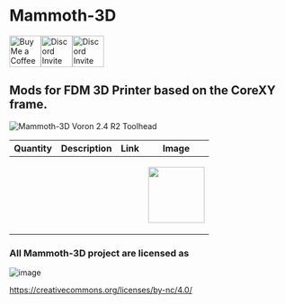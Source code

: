 # Mammoth-3D  
<a href='https://ko-fi.com/mammoth3d' target='_blank'><img height='46' style='border:0px;height:56px;align:left;' src='https://az743702.vo.msecnd.net/cdn/kofi3.png?v=0' border='0' alt='Buy Me a Coffee at ko-fi.com' /></a><a href='https://discord.gg/BYsPd88xSC' target='_blank'><img height='46' style='border:0px;height:56px;' src='https://discord.com/api/guilds/1240273232247132233/widget.png?style=banner2' border='0' alt='Discord Invite' /></a><a href='https://www.printables.com/@Mammoth3D_2076590/models' target='_blank'><img height='46' style='border:0px;height:56px;' src='https://github.com/Mammoth-3D/How-Your-Support-Helps-Mammoth-3D/blob/main/Mammoth-3DatPrintables.png' border='0' alt='Discord Invite' /></a> 

## Mods for FDM 3D Printer based on the CoreXY frame.


![Mammoth-3D Voron 2.4 R2 Toolhead](https://github.com/Mammoth-3D/Mammoth-FDM-MODs/blob/main/Mammoth_Toolhead_V5.png)


| Quantity | Description | Link | Image |
| --- | --- | --- | --- |
|  |  |  | <p><img src="images/u_pic_1_1.xpng" width="100"></p> |


### All Mammoth-3D project are licensed as
![image](https://user-images.githubusercontent.com/37383368/139769027-7267da5b-7f58-499d-96bc-e41d164a3aac.png)

https://creativecommons.org/licenses/by-nc/4.0/
